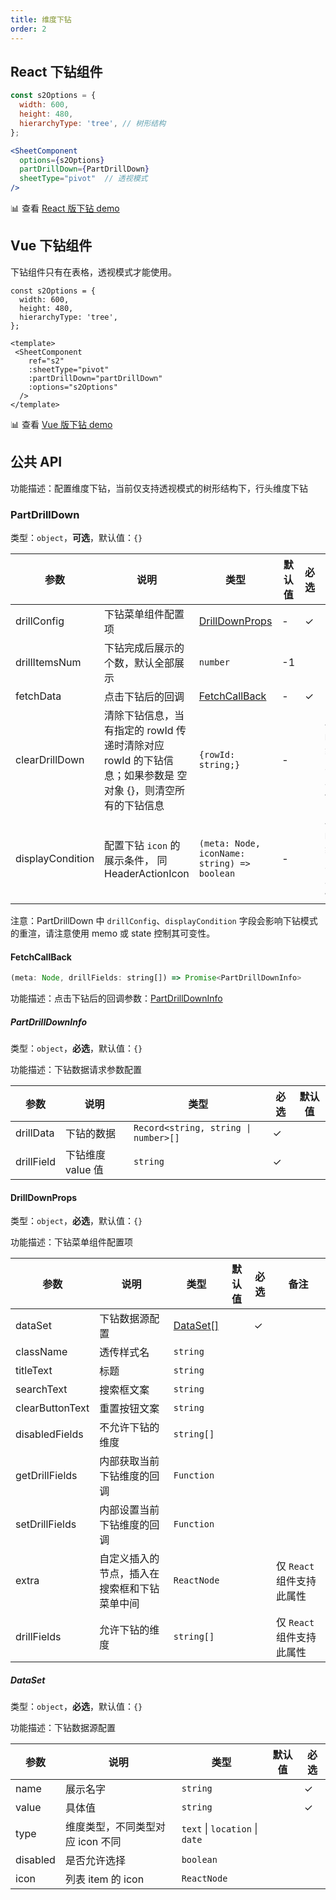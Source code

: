 ```yaml
---
title: 维度下钻
order: 2
---
```


## React 下钻组件

```jsx
const s2Options = {
  width: 600,
  height: 480,
  hierarchyType: 'tree', // 树形结构
};

<SheetComponent
  options={s2Options}
  partDrillDown={PartDrillDown}
  sheetType="pivot"  // 透视模式
/>
```

​📊 查看 [React 版下钻 demo](/examples/react-component/drill-down#for-pivot)

## Vue 下钻组件

下钻组件只有在表格，透视模式才能使用。

```vue
const s2Options = {
  width: 600,
  height: 480,
  hierarchyType: 'tree',
};

<template>
 <SheetComponent
    ref="s2"
    :sheetType="pivot"
    :partDrillDown="partDrillDown"
    :options="s2Options"
  />
</template>
```

​📊 查看 [Vue 版下钻 demo](https://codesandbox.io/s/vue-drilldown-demo-8p1lmv?file=/src/App.vue:6385-6396)

## 公共 API

<description>功能描述：配置维度下钻，当前仅支持透视模式的树形结构下，行头维度下钻</description>

### PartDrillDown

类型：`object`，**可选**，默认值：`{}`

| 参数 | 说明 | 类型 | 默认值 | 必选 | 备注                | 版本 |
| --- | --- | --- | --- | --- |-------------------| --- |
| drillConfig | 下钻菜单组件配置项 | [DrillDownProps](#drilldownprops) | - | ✓ |     | |
| drillItemsNum | 下钻完成后展示的个数，默认全部展示 | `number` | -1 |  |                   | |
| fetchData | 点击下钻后的回调 | [FetchCallBack](#fetchcallback) | - | ✓ |                   | |
| clearDrillDown | 清除下钻信息，当有指定的 rowId 传递时清除对应 rowId 的下钻信息；如果参数是 空对象 {}，则清空所有的下钻信息 | `{rowId: string;}` | - |  | 仅 `React` 组件支持此属性 | |
| displayCondition | 配置下钻 `icon` 的展示条件， 同 HeaderActionIcon | `(meta: Node, iconName: string) => boolean` | - |  | 仅 `React` 组件支持此属性 | `1.26.0` 回传 `iconName` 并按单个 icon 控制显隐 |

注意：PartDrillDown 中 `drillConfig`、`displayCondition` 字段会影响下钻模式的重渲，请注意使用 memo 或 state 控制其可变性。

#### FetchCallBack

```js
(meta: Node, drillFields: string[]) => Promise<PartDrillDownInfo>
```

功能描述：点击下钻后的回调参数：[PartDrillDownInfo](#partdrilldowninfo)

##### PartDrillDownInfo

类型：`object`，**必选**，默认值：`{}`

<description>功能描述：下钻数据请求参数配置</description>

| 参数 | 说明 | 类型 | 必选 | 默认值 |
| --- | --- | --- | --- | --- |
| drillData | 下钻的数据 | <code class="language-text">Record<string, string \| number>[] </code> | ✓ |  |
| drillField | 下钻维度 value 值 | `string` | ✓ |  |

#### DrillDownProps

类型：`object`，**必选**，默认值：`{}`

<description>功能描述：下钻菜单组件配置项</description>

| 参数 | 说明                                    | 类型 | 默认值 | 必选 | 备注 |
| --- |---------------------------------------| --- | --- | --- | ---  |
| dataSet | 下钻数据源配置                               | [DataSet[]](#dataset) |  | ✓ |  |
| className | 透传样式名                                 | `string` |  |  |  |
| titleText | 标题                                    | `string` |  |  |  |
| searchText | 搜索框文案                                 | `string` |  |  |  |
| clearButtonText | 重置按钮文案                                | `string` |  |  |  |
| disabledFields | 不允许下钻的维度                              | `string[]` |  |  |  |
| getDrillFields | 内部获取当前下钻维度的回调                         | `Function` |  |  |  |
| setDrillFields | 内部设置当前下钻维度的回调                         | `Function` |  |  |  |
| extra | 自定义插入的节点，插入在搜索框和下钻菜单中间 | `ReactNode` |  |  | 仅 `React` 组件支持此属性 |
| drillFields | 允许下钻的维度      | `string[]` |  |  | 仅 `React` 组件支持此属性  |

##### DataSet

类型：`object`，**必选**，默认值：`{}`

<description>功能描述：下钻数据源配置</description>

| 参数 | 说明 | 类型 | 默认值 | 必选 |
| --- | --- | --- | --- | --- |
| name | 展示名字 | `string` |  | ✓ |
| value | 具体值 | `string` |  | ✓ |
| type | 维度类型，不同类型对应 icon 不同 | `text` \| `location` \| `date` |  |  |
| disabled | 是否允许选择 | `boolean` |  |  |
| icon | 列表 item 的 icon | `ReactNode` |  |  |
